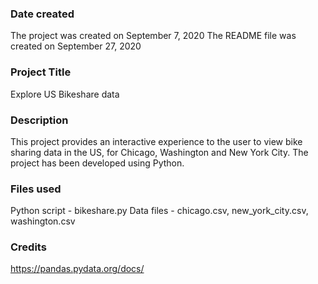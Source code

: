 ### Date created
The project was created on September 7, 2020
The README file was created on September 27, 2020

### Project Title
Explore US Bikeshare data

### Description
This project provides an interactive experience to the user to view bike sharing
data in the US, for Chicago, Washington and New York City. The project has been
developed using Python.

### Files used
Python script - bikeshare.py
Data files - chicago.csv, new_york_city.csv, washington.csv

### Credits
https://pandas.pydata.org/docs/
